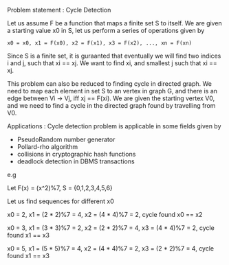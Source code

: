 Problem statement : Cycle Detection
    
Let us assume F be a function that maps a finite set S to itself. We are given a starting value x0
in S, let us perform a series of operations given by

    x0 = x0, x1 = F(x0), x2 = F(x1), x3 = F(x2), ..., xn = F(xn)

Since S is a finite set, it is guraanted that eventually we will find two indices i and j, such
that xi == xj. We want to find xi, and smallest j such that xi == xj.

This problem can also be reduced to finding cycle in directed graph. We need to map each element
in set S to an vertex in graph G, and there is an edge between Vi -> Vj, iff xj == F(xi).
We are given the starting vertex V0, and we need to find a cycle in the directed graph found
by travelling from V0.

Applications : 
Cycle detection problem is applicable in some fields given by
-   PseudoRandom number generator
-   Pollard-rho algorithm
-   collisions in cryptographic hash functions
-   deadlock detection in DBMS transactions

e.g 

Let F(x) = (x^2)%7,
S = {0,1,2,3,4,5,6}

Let us find sequences for different x0

x0 = 2, 
x1 = (2 \* 2)%7 = 4, 
x2 = (4 \* 4)%7 = 2, 
cycle found x0 == x2

x0 = 3,
x1 = (3 \* 3)%7 = 2,
x2 = (2 \* 2)%7 = 4,
x3 = (4 \* 4)%7 = 2,
cycle found x1 == x3

x0 = 5,
x1 = (5 \* 5)%7 = 4,
x2 = (4 \* 4)%7 = 2,
x3 = (2 \* 2)%7 = 4,
cycle found x1 == x3

